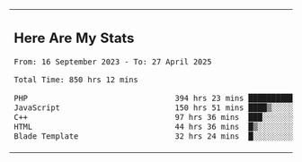 <table border="0">
 <tr>
  <td>
      <h2>Here Are My Stats</h2>
 <!--START_SECTION:waka-->

```txt
From: 16 September 2023 - To: 27 April 2025

Total Time: 850 hrs 12 mins

PHP                                394 hrs 23 mins ███████████▒░░░░░░░░░░░░░   45.82 %
JavaScript                         150 hrs 51 mins ████▒░░░░░░░░░░░░░░░░░░░░   17.53 %
C++                                97 hrs 36 mins  ███░░░░░░░░░░░░░░░░░░░░░░   11.34 %
HTML                               44 hrs 36 mins  █▒░░░░░░░░░░░░░░░░░░░░░░░   05.18 %
Blade Template                     32 hrs 24 mins  █░░░░░░░░░░░░░░░░░░░░░░░░   03.76 %
```

<!--END_SECTION:waka-->
  </td>
    <td>
   <div align="start">
        <a href="https://open.spotify.com/user/dxso20he52f5d4ti73duavf95">
        <img width="200px" src="https://spotify-github-profile.kittinanx.com/api/view.svg?uid=dxso20he52f5d4ti73duavf95&cover_image=true&theme=default&show_offline=false&background_color=121212&interchange=false" alt="Spotify Now Playing">
    </a>
</div> 

  </td>
 </tr>

</table>





